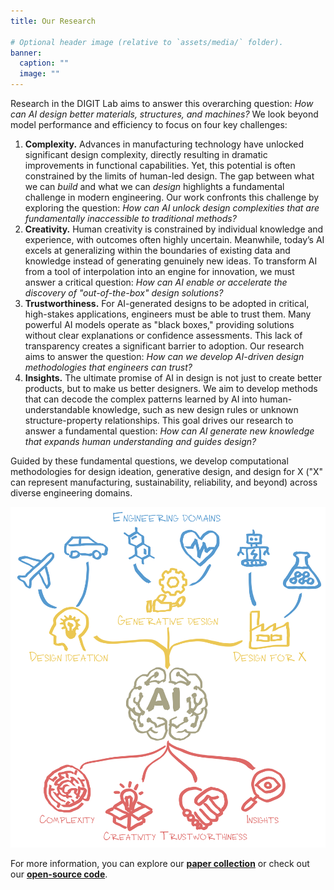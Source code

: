 ```yaml
---
title: Our Research

# Optional header image (relative to `assets/media/` folder).
banner:
  caption: ""
  image: ""
---
```


Research in the DIGIT Lab aims to answer this overarching question: *How can AI design better materials, structures, and machines?* We look beyond model performance and efficiency to focus on four key challenges: 

1. **Complexity.** Advances in manufacturing technology have unlocked significant design complexity, directly resulting in dramatic improvements in functional capabilities. Yet, this potential is often constrained by the limits of human-led design. The gap between what we can *build* and what we can *design* highlights a fundamental challenge in modern engineering. Our work confronts this challenge by exploring the question: *How can AI unlock design complexities that are fundamentally inaccessible to traditional methods?*
2. **Creativity.** Human creativity is constrained by individual knowledge and experience, with outcomes often highly uncertain. Meanwhile, today’s AI excels at generalizing within the boundaries of existing data and knowledge instead of generating genuinely new ideas. To transform AI from a tool of interpolation into an engine for innovation, we must answer a critical question: *How can AI enable or accelerate the discovery of "out-of-the-box" design solutions?*
3. **Trustworthiness.** For AI-generated designs to be adopted in critical, high-stakes applications, engineers must be able to trust them. Many powerful AI models operate as "black boxes," providing solutions without clear explanations or confidence assessments. This lack of transparency creates a significant barrier to adoption. Our research aims to answer the question: *How can we develop AI-driven design methodologies that engineers can trust?*
4. **Insights.** The ultimate promise of AI in design is not just to create better products, but to make us better designers. We aim to develop methods that can decode the complex patterns learned by AI into human-understandable knowledge, such as new design rules or unknown structure-property relationships. This goal drives our research to answer a fundamental question: *How can AI generate new knowledge that expands human understanding and guides design?* 

Guided by these fundamental questions, we develop computational methodologies for design ideation, generative design, and design for X ("X" can represent manufacturing, sustainability, reliability, and beyond) across diverse engineering domains.

![alt text](../../assets/media/landing_page_image.png)

For more information, you can explore our [**paper collection**](/publication/) or check out our [**open-source code**](https://www.github.com/DIGITLab23).
